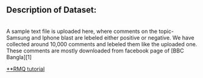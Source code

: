 ## Description of Dataset:
<br />
A sample text file is uploaded here, where comments on the topic- Samsung and Iphone blast are lebeled either positive or negative.
We have collected around 10,000 comments and lebeled them like the uploaded one. These comments are mostly downloaded from facebook page of [BBC Bangla][1]





[**RMQ tutorial](https://www.topcoder.com/community/data-science/data-science-tutorials/range-minimum-query-and-lowest-common-ancestor/)
